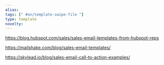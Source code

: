 ```yaml
---
alias: 
tags: [" #on/template-swipe-file "]
type: template
novelty: 
---
```


https://blog.hubspot.com/sales/sales-email-templates-from-hubspot-reps

https://mailshake.com/blog/sales-email-templates/

https://skylead.io/blog/sales-email-call-to-action-examples/

